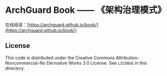 # ArchGuard Book —— 《架构治理模式》

在线阅读：[https://archguard.github.io/book/](https://archguard.github.io/book/)

## License

This code is distributed under the Creative Commons Attribution-Noncommercial-No Derivative Works 3.0  License. See `LICENSE` in this directory.
